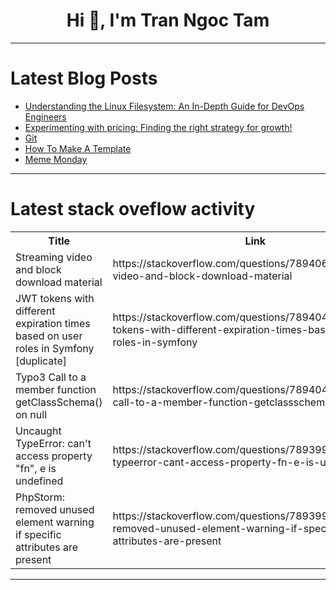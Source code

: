 <h1 align="center">Hi 👋, I'm Tran Ngoc Tam</h1>

---

# Latest Blog Posts 
<!-- BLOG-POST-LIST:START -->
- [Understanding the Linux Filesystem: An In-Depth Guide for DevOps Engineers](https://dev.to/prodevopsguytech/understanding-the-linux-filesystem-an-in-depth-guide-for-devops-engineers-ona)
- [Experimenting with pricing: Finding the right strategy for growth!](https://dev.to/nicolasmenicou/experimenting-with-pricing-finding-the-right-strategy-for-growth-34fn)
- [Git](https://dev.to/ranjith_jr_fbf2e375879b08/git-d6o)
- [How To Make A Template](https://dev.to/theholyspirit/how-to-make-a-template-5f7k)
- [Meme Monday](https://dev.to/ben/meme-monday-49ph)
<!-- BLOG-POST-LIST:END -->

---

# Latest stack oveflow activity
<table>
  <tr><th>Title</th><th>Link</th></tr>
  <!-- STACKOVERFLOW:START --><tr><td>Streaming video and block download material</td><td>https://stackoverflow.com/questions/78940609/streaming-video-and-block-download-material</td></tr><tr><td>JWT tokens with different expiration times based on user roles in Symfony [duplicate]</td><td>https://stackoverflow.com/questions/78940496/jwt-tokens-with-different-expiration-times-based-on-user-roles-in-symfony</td></tr><tr><td>Typo3 Call to a member function getClassSchema&lpar;&rpar; on null</td><td>https://stackoverflow.com/questions/78940488/typo3-call-to-a-member-function-getclassschema-on-null</td></tr><tr><td>Uncaught TypeError: can&#39;t access property &quot;fn&quot;, e is undefined</td><td>https://stackoverflow.com/questions/78939974/uncaught-typeerror-cant-access-property-fn-e-is-undefined</td></tr><tr><td>PhpStorm: removed unused element warning if specific attributes are present</td><td>https://stackoverflow.com/questions/78939923/phpstorm-removed-unused-element-warning-if-specific-attributes-are-present</td></tr><!-- STACKOVERFLOW:END -->
</table>

---


